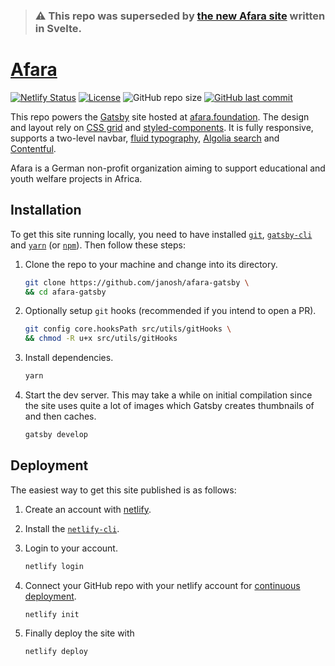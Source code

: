 > ### ⚠️ This repo was superseded by [the new Afara site](https://github.com/janosh/afara-svelte) written in Svelte.

# [Afara](https://afara.foundation)

[![Netlify Status](https://api.netlify.com/api/v1/badges/9b5e6acd-b9f8-492c-ab2d-b7882c1c82a0/deploy-status)](https://app.netlify.com/sites/afara-gatsby/deploys)
[![License](https://img.shields.io/github/license/sbsev/website?label=License)](/license)
![GitHub repo size](https://img.shields.io/github/repo-size/sbsev/website?label=Repo+Size)
[![GitHub last commit](https://img.shields.io/github/last-commit/sbsev/website?label=Last+Commit)](https://github.com/janosh/afara-gatsby/commits/master)

This repo powers the [Gatsby](https://gatsbyjs.org) site hosted at [afara.foundation](https://afara.foundation). The design and layout rely on [CSS grid](https://css-tricks.com/snippets/css/complete-guide-grid) and [styled-components](https://styled-components.com). It is fully responsive, supports a two-level navbar, [fluid typography](https://css-tricks.com/snippets/css/fluid-typography), [Algolia search](https://algolia.com) and [Contentful](https://contentful.com).

Afara is a German non-profit organization aiming to support educational and youth welfare projects in Africa.

## Installation

To get this site running locally, you need to have installed [`git`](https://git-scm.com), [`gatsby-cli`](https://gatsbyjs.org/docs/gatsby-cli) and [`yarn`](https://yarnpkg.com) (or [`npm`](https://npmjs.com)). Then follow these steps:

1. Clone the repo to your machine and change into its directory.

   ```sh
   git clone https://github.com/janosh/afara-gatsby \
   && cd afara-gatsby
   ```

2. Optionally setup `git` hooks (recommended if you intend to open a PR).

   ```sh
   git config core.hooksPath src/utils/gitHooks \
   && chmod -R u+x src/utils/gitHooks
   ```

3. Install dependencies.

   ```sh
   yarn
   ```

4. Start the dev server. This may take a while on initial compilation since the site uses quite a lot of images which Gatsby creates thumbnails of and then caches.

   ```sh
   gatsby develop
   ```

## Deployment

The easiest way to get this site published is as follows:

1. Create an account with [netlify](https://netlify.com).

2. Install the [`netlify-cli`](https://netlify.com/docs/cli).

3. Login to your account.

   ```sh
   netlify login
   ```

4. Connect your GitHub repo with your netlify account for [continuous deployment](https://docs.netlify.com/cli/get-started/#usage-data-collection).

   ```sh
   netlify init
   ```

5. Finally deploy the site with

   ```sh
   netlify deploy
   ```

